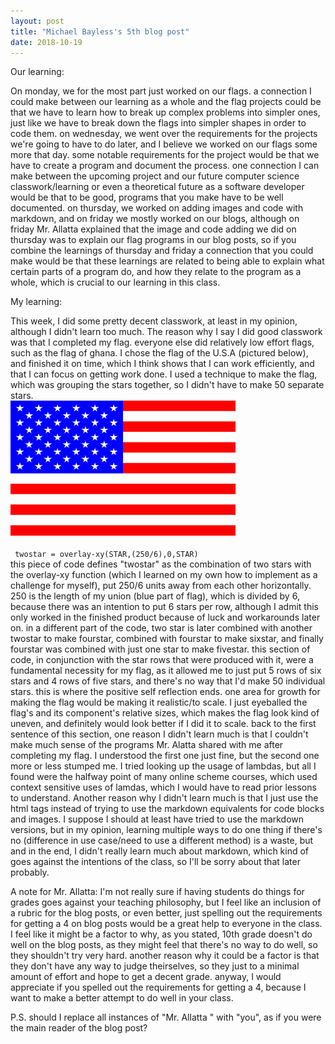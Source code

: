 ```yaml
---
layout: post
title: "Michael Bayless's 5th blog post"
date: 2018-10-19
---
```


Our learning:

On monday, we for the most part just worked on our flags. a connection I could make between our learning as a whole and the flag projects could be that we have to learn how to break up complex problems into simpler ones, just like we have to break down the flags into simpler shapes in order to code them. on wednesday, we went over the requirements for the projects we're going to have to do later, and I believe we worked on our flags some more that day. some notable requirements for the project would be that we have to create a program and document the process. one connection I can make between the upcoming project and our future computer science classwork/learning or even a theoretical future as a software developer would be that to be good, programs that you make have to be well documented. on thursday, we worked on adding images and code with markdown, and on friday we mostly worked on our blogs, although on friday Mr. Allatta explained that the image and code adding we did on thursday was to explain our flag programs in our blog posts, so if you combine the learnings of thursday and friday a connection that you could make would be that these learnings are related to being able to explain what certain parts of a program do, and how they relate to the program as a whole, which is crucial to our learning in this class. <!--ellohell (see urbandictionary definition, second from the top) that was such a bs connection-->

My learning:

This week, I did some pretty decent classwork, at least in my opinion, although I didn't learn too much. The reason why I say I did good classwork was that I completed my flag. everyone else did relatively low effort flags, such as the flag of ghana. I chose the flag of the U.S.A (pictured below), and finished it on time, which I think shows that I can work efficiently, and that I can focus on getting work done. I used a technique to make the flag, which was grouping the stars together, so I didn't have to make 50 separate stars.
<br>
<img src="/images/flag.png" title="im so sorry, there's actually only 49 stars." width="360" height="216">
<br>
<br>
<code> twostar = overlay-xy(STAR,(250/6),0,STAR) </code>
<br>
this piece of code defines "twostar" as the combination of two stars with the overlay-xy function (which I learned on my own how to implement as a challenge for myself), put 250/6 units away from each other horizontally. 250 is the length of my union (blue part of flag), which is divided by 6, because there was an intention to put 6 stars per row, although I admit this only worked in the finished product because of luck and workarounds later on. in a different part of the code, two star is later combined with another twostar to make fourstar, combined with fourstar to make sixstar, and finally fourstar was combined with just one star to make fivestar. this section of code, in conjunction with the star rows that were produced with it, were a fundamental necessity for my flag, as it allowed me to just put 5 rows of six stars and 4 rows of five stars, and there's no way that I'd make 50 individual stars. this is where the positive self reflection ends. one area for growth for making the flag would be making it realistic/to scale. I just eyeballed the flag's and its component's relative sizes, which makes the flag look kind of uneven, and definitely would look better if I did it to scale. back to the first sentence of this section, one reason I didn't learn much is that I couldn't make much sense of the programs Mr. Alatta shared with me after completing my flag. I understood the first one just fine, but the second one more or less stumped me. I tried looking up the usage of lambdas, but all I found were the halfway point of many online scheme courses, which used context sensitive uses of lamdas, which I would have to read prior lessons to understand. Another reason why I didn't learn much is that I just use the html tags instead of trying to use the markdown equivalents for code blocks and images. I suppose I should at least have tried to use the markdown versions, but in my opinion, learning multiple ways to do one thing if there's no (difference in use case/need to use a different method) is a waste, but and in the end, I didn't really learn much about markdown, which kind of goes against the intentions of the class, so I'll be sorry about that later probably.


A note for Mr. Allatta:
I'm not really sure if having students do things for grades goes against your teaching philosophy, but I feel like an inclusion of a rubric for the blog posts, or even better, just spelling out the requirements for getting a 4 on blog posts would be a great help to everyone in the class. I feel like it might be a factor to why, as you stated, 10th grade doesn't do well on the blog posts, as they might feel that there's no way to do well, so they shouldn't try very hard. another reason why it could be a factor is that they don't have any way to judge theirselves, so they just to a minimal amount of effort and hope to get a decent grade. anyway, I would appreciate if you spelled out the requirements for getting a 4, because I want to make a better attempt to do well in your class.

P.S. should I replace all instances of "Mr. Allatta " with "you", as if you were the main reader of the blog post?

